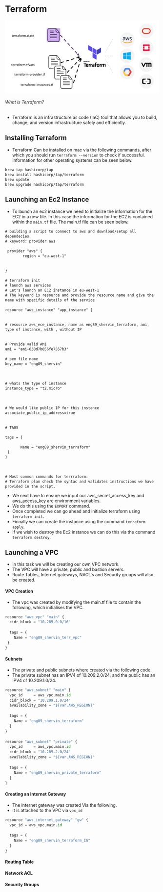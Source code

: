 # Terraform

![Diagram](terraform-config-files-e1605834689106.png)

###### What is Terraform?

- Terraform is an infrastructure as code (IaC) tool that allows you to build, change, and version infrastructure safely and efficiently.

## Installing Terraform

- Terraform Can be installed on mac via the following commands, after which you should run `terraform --version` to check if successful. Information for other operating systems can be seen below.

[Operating System Installation]: https://learn.hashicorp.com/tutorials/terraform/install-cli?in=terraform/aws-get-started

```
brew tap hashicorp/tap
brew install hashicorp/tap/terraform
brew update
brew upgrade hashicorp/tap/terraform

```

## Launching an Ec2 Instance

- To launch an ec2 instance we need to initialize the information for the EC2 in a new file. In this case the information for the EC2 is contained within the `main.tf` file. The main.tf file can be seen below.

```
# building a script to connect to aws and download/setup all dependecies
# keyword: provider aws

 provider "aws" {
        region = "eu-west-1"


}

# terraform init 
# launch aws services
# Let's launch an EC2 instance in eu-west-1
# The keyword is resource and provide the resource name and give the name with specific details of the service

resource "aws_instance" "app_instance" {


# resource aws_ece_instance, name as eng89_shervin_terraform, ami, type of instance, with , without IP


# Provide valid AMI
ami = "ami-038d7b856fe7557b3"

# pem file name
key_name = "eng89_shervin"



# whats the type of instance
instance_type = "t2.micro"



# We would like public IP for this instance
associate_public_ip_address=true


# TAGS

tags = {
       
       Name = "eng89_shervin_terraform"
 }
}



# Most common commands for terrraform:
# Terraform plan check the syntac and validates instructions we have provided in the script.

```

- We next have to ensure we input our aws_secret_access_key and aws_access_key are environment variables.
- We do this using the `EXPORT` command.
- Once completed we can go ahead and initialize terraform using `terraform init`. 
- Finnally we can create the instance using the command `terraform apply`.
- If we wish to destroy the Ec2 instance we can do this via the command `terraform destroy`.


## Launching a VPC

- In this task we will be creating our own VPC network.
- The VPC will have a private, public and bastion servers.
- Route Tables, Internet gateways, NACL's and Security groups will also be created.


#### VPC Creation

- The vpc was created by modifying the main.tf file to contain the following, which initialises the VPC.

```python
resource "aws_vpc" "main" {
  cidr_block = "10.209.0.0/16"

  tags = {
    Name = "eng89_shervin_terr_vpc"
 }
}
```


#### Subnets

- The private and public subnets where created via the following code. 
- The private subnet has an IPV4 of 10.209.2.0/24, and the public has an IPV4 of 10.209.1.0/24.

```python
resource "aws_subnet" "main" {
  vpc_id     = aws_vpc.main.id
  cidr_block = "10.209.1.0/24"
  availability_zone = "${var.AWS_REGION}"

  tags = {
    Name = "eng89_shervin_terraform"
  }
}

resource "aws_subnet" "private" {
  vpc_id     = aws_vpc.main.id
  cidr_block = "10.209.2.0/24"
  availability_zone = "${var.AWS_REGION}"

  tags = {
    Name = "eng89_shervin_private_terraform"
  }
}
```


#### Creating an Internet Gateway

- The internet gateway was created Via the following.
- It is attached to the VPC via `vpx_id`

```python
resource "aws_internet_gateway" "gw" {
  vpc_id = aws_vpc.main.id

  tags = {
    Name = "eng89_shervin_terraform_IG"
  }
}
```

#### Routing Table



#### Network ACL



#### Security Groups